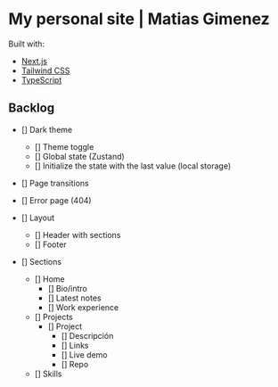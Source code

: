 # My personal site | Matias Gimenez

Built with:

-   [Next.js](https://nextjs.org/)
-   [Tailwind CSS](https://tailwindcss.com/)
-   [TypeScript](https://www.typescriptlang.org/)

## Backlog

-   [] Dark theme
    -   [] Theme toggle
    -   [] Global state (Zustand)
    -   [] Initialize the state with the last value (local storage)
-   [] Page transitions
-   [] Error page (404)

-   [] Layout

    -   [] Header with sections
    -   [] Footer

-   [] Sections
    -   [] Home
        -   [] Bio/intro
        -   [] Latest notes
        -   [] Work experience
    -   [] Projects
        -   [] Project
            -   [] Descripción
            -   [] Links
            -   [] Live demo
            -   [] Repo
    -   [] Skills
